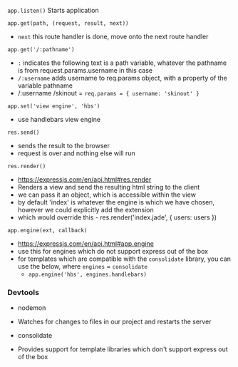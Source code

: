 
`app.listen()`
Starts application

`app.get(path, (request, result, next))`
* `next` this route handler is done, move onto the next route handler

`app.get('/:pathname')`
* `:` indicates the following text is a path variable, whatever the pathname is from request.params.username in this case
* `/:username` adds username to req.params object, with a property of the variable pathname
* /:username /skinout = `req.params = { username: 'skinout' }`

`app.set('view engine', 'hbs')`
* use handlebars view engine

`res.send()`
* sends the result to the browser
* request is over and nothing else will run

`res.render()`
* https://expressjs.com/en/api.html#res.render
* Renders a view and send the resulting html string to the client
* we can pass it an object, which is accessible within the view
* by default 'index' is whatever the engine is which we have chosen, however we could explicitly add the extension
* which would override this - res.render('index.jade', { users: users })


`app.engine(ext, callback)`
* https://expressjs.com/en/api.html#app.engine
* use this for engines which do not support express out of the box
* for templates which are compatible with the `consolidate` library, you can use the below, where `engines` = `consolidate`
  * `app.engine('hbs', engines.handlebars)`

### Devtools
* nodemon
 - Watches for changes to files in our project and restarts the server

 * consolidate
 - Provides support for template libraries which don't support express out of the box
